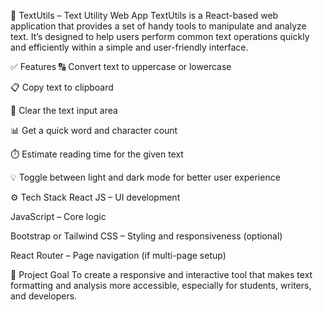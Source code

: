 📄 TextUtils – Text Utility Web App
TextUtils is a React-based web application that provides a set of handy tools to manipulate and analyze text. It’s designed to help users perform common text operations quickly and efficiently within a simple and user-friendly interface.

✅ Features
🔠 Convert text to uppercase or lowercase

📋 Copy text to clipboard

🧹 Clear the text input area

📊 Get a quick word and character count

⏱️ Estimate reading time for the given text

💡 Toggle between light and dark mode for better user experience

⚙️ Tech Stack
React JS – UI development

JavaScript – Core logic

Bootstrap or Tailwind CSS – Styling and responsiveness (optional)

React Router – Page navigation (if multi-page setup)

🎯 Project Goal
To create a responsive and interactive tool that makes text formatting and analysis more accessible, especially for students, writers, and developers.
